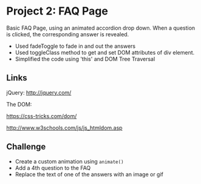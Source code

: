 # Project 2: FAQ Page

Basic FAQ Page, using an animated accordion drop down. When a question is clicked, the corresponding answer is revealed.

- Used fadeToggle to fade in and out the answers
- Used toggleClass method to get and set DOM attributes of div element.
- Simplified the code using 'this' and DOM Tree Traversal

## Links

jQuery: http://jquery.com/

The DOM:

https://css-tricks.com/dom/

http://www.w3schools.com/js/js_htmldom.asp

## Challenge

- Create a custom animation using `animate()`
- Add a 4th question to the FAQ
- Replace the text of one of the answers with an image or gif

